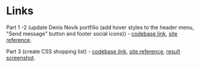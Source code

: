# Links

Part 1 -2 (update Denis Novik portfilio (add hover styles to the header menu, "Send message" button and footer social icons)) - [codebase link](https://github.com/serhii-red/beetroot-front-end/tree/main/homework/lesson_8/lesson_8_1), [site reference](https://leafy-pika-6f5f7f.netlify.app/).

Part 3 (create CSS shopping list) - [codebase link](https://github.com/serhii-red/beetroot-front-end/tree/main/homework/lesson_8/lesson_8_2), [site reference](https://dancing-capybara-58beb4.netlify.app/), [result screenshot](https://monosnap.com/file/bA62DbHCd5phJ7s7AVtthSgoQD9QSG).
